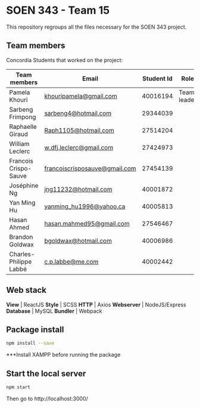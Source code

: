 # SOEN 343 - Team 15
This repository regroups all the files necessary for the SOEN 343 project.

## Team members 

Concordia Students that worked on the project:

Team members          | Email                         | Student Id   | Role        |Github Usernames
------------          | --------------------          | ------------ |------------ |----------------
Pamela Khouri         | khouripamela@gmail.com        | 40016194     | Team leader | kpamela
Sarbeng Frimpong      | sarbeng4@hotmail.com          | 29344039     |             | jiggy357
Raphaelle Giraud      | Raph1105@hotmail.com          | 27514204     |             | Raph1105
William Leclerc       | w.dfj.leclerc@gmail.com       | 27424973     |             | LeCleric
Francois Crispo-Sauve | francoiscrisposauve@gmail.com | 27454139     |             | franksauve
Joséphine Ng          | jng11232@hotmail.com          | 40001872     |             | jng11232
Yan Ming Hu           | yanming_hu1996@yahoo.ca       | 40005813     |             | Lordofsnails
Hasan Ahmed           | hasan.mahmed95@gmail.com      | 27546467     |             | hasan-ahmed
Brandon Goldwax       | bgoldwax@hotmail.com          | 40006986     |             | bgoldwax
Charles-Philippe Labbé| c.p.labbe@me.com              | 40002442     |             | CharlesPhilippeLabbe

## Web stack
**View** | ReactJS
**Style** | SCSS
**HTTP** | Axios
**Webserver** | NodeJS/Express
**Database** | MySQL
**Bundler** | Webpack

## Package install
```bash
npm install --save
```
***Install XAMPP before running the package

## Start the local server
```bash
npm start
```
Then go to http://localhost:3000/
